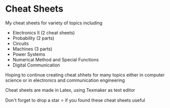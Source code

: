 # Cheat Sheets

My cheat sheets for variety of topics including

* Electronics II (2 cheat sheets)
* Probability (2 parts)
* Circuits
* Machines (3 parts)
* Power Systems
* Numerical Method and Special Functions
* Digital Communication

Hoping to continue creating cheat shhets for many topics either in computer science or in electronics and communication engineering

Cheat sheets are made in Latex, using Texmaker as text editor

Don't forget to drop a star ⭐ if you found these cheat sheets useful

